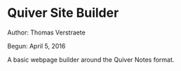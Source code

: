 # Quiver Site Builder
Author: Thomas Verstraete

Begun: April 5, 2016

A basic webpage builder around the Quiver Notes format.